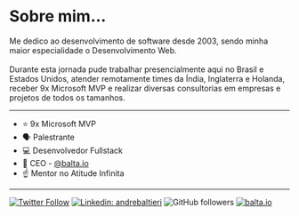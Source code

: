 <h1>Sobre mim...</h1>
<p>
  Me dedico ao desenvolvimento de software desde 2003, sendo minha maior especialidade o Desenvolvimento Web.<br>
  <br>
  Durante esta jornada pude trabalhar presencialmente aqui no Brasil e Estados Unidos, atender remotamente times da Índia, Inglaterra e Holanda, receber 9x   Microsoft MVP e realizar diversas consultorias em empresas e projetos de todos os tamanhos.
</p>

<hr>

* ⭐️ 9x Microsoft MVP 
* 🗣 Palestrante
* 💻 Desenvolvedor Fullstack 
* 💜 CEO - <a href="https://balta.io">@balta.io</a> 
* ☝️ Mentor no Atitude Infinita

<hr>

[![Twitter Follow](https://img.shields.io/twitter/follow/andrebaltieri?label=Follow)](https://twitter.com/intent/follow?screen_name=andrebaltieri)
[![Linkedin: andrebaltieri](https://img.shields.io/badge/-andrebaltieri-blue?style=flat-square&logo=Linkedin&logoColor=white&link=https://www.linkedin.com/in/andrebaltieri/)](https://www.linkedin.com/in/andrebaltieri/)
![GitHub followers](https://img.shields.io/github/followers/andrebaltieri?label=Follow&style=social)
[![balta.io](https://img.shields.io/badge/Website-46a2f1.svg?&style=flat-square&logo=Google-Chrome&logoColor=white&link=https://balta.io/)](https://balta.io/)
